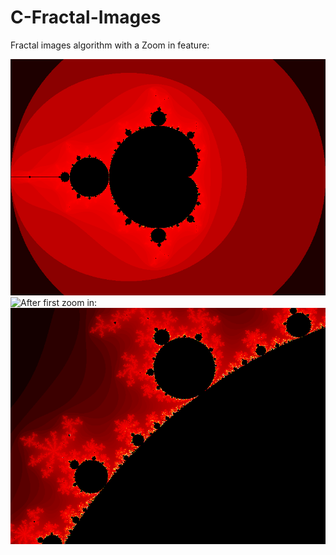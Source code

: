 # C-Fractal-Images

Fractal images algorithm with a Zoom in feature: 


![Before zoom in:](fracbefore.png)
![After first zoom in:](fracafter.png)
![After second zoom in:](fracafter1.png) 
